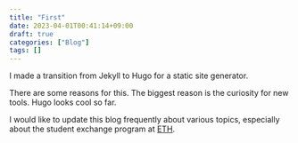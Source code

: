 ```yaml
---
title: "First"
date: 2023-04-01T00:41:14+09:00
draft: true
categories: ["Blog"]
tags: []
---
```


I made a transition from Jekyll to Hugo for a static site generator.

There are some reasons for this.
The biggest reason is the curiosity for new tools.
Hugo looks cool so far.

I would like to update this blog frequently about various topics, especially about the student exchange program at [ETH](https://ethz.ch/en.html).